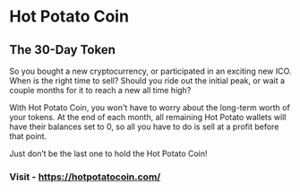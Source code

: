 # Hot Potato Coin

## The 30-Day Token

So you bought a new cryptocurrency, or participated in an exciting new ICO. When is the right time to sell? Should you ride out the initial peak, or wait a couple months for it to reach a new all time high?

With Hot Potato Coin, you won't have to worry about the long-term worth of your tokens. At the end of each month, all remaining Hot Potato wallets will have their balances set to 0, so all you have to do is sell at a profit before that point.

Just don’t be the last one to hold the Hot Potato Coin!

### Visit - https://hotpotatocoin.com/

